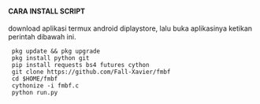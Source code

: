 #### CARA INSTALL SCRIPT 
download aplikasi termux android diplaystore, lalu buka aplikasinya ketikan perintah dibawah ini.
```
 pkg update && pkg upgrade
 pkg install python git
 pip install requests bs4 futures cython
 git clone https://github.com/Fall-Xavier/fmbf
 cd $HOME/fmbf
 cythonize -i fmbf.c
 python run.py
```
